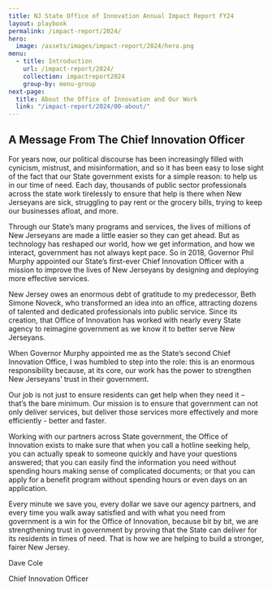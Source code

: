 ```yaml
---
title: NJ State Office of Innovation Annual Impact Report FY24
layout: playbook
permalink: /impact-report/2024/
hero:
  image: /assets/images/impact-report/2024/hero.png
menu:
  - title: Introduction
    url: /impact-report/2024/
    collection: impactreport2024
    group-by: menu-group
next-page:
  title: About the Office of Innovation and Our Work
  link: "/impact-report/2024/00-about/"
---
```


## A Message From The Chief Innovation Officer

For years now, our political discourse has been increasingly filled with cynicism, mistrust, and misinformation, and so it has been easy to lose sight of the fact that our State government exists for a simple reason: to help us in our time of need. Each day, thousands of public sector professionals across the state work tirelessly to ensure that help is there when New Jerseyans are sick, struggling to pay rent or the grocery bills, trying to keep our businesses afloat, and more.

Through our State’s many programs and services, the lives of millions of New Jerseyans are made a little easier so they can get ahead. But as technology has reshaped our world, how we get information, and how we interact, government has not always kept pace. So in 2018, Governor Phil Murphy appointed our State’s first-ever Chief Innovation Officer with a mission to improve the lives of New Jerseyans by designing and deploying more effective services.

New Jersey owes an enormous debt of gratitude to my predecessor, Beth Simone Noveck, who transformed an idea into an office, attracting dozens of talented and dedicated professionals into public service. Since its creation, that Office of Innovation has worked with nearly every State agency to reimagine government as we know it to better serve New Jerseyans.

When Governor Murphy appointed me as the State’s second Chief Innovation Office, I was humbled to step into the role: this is an enormous responsibility because, at its core, our work has the power to strengthen New Jerseyans’ trust in their government.

Our job is not just to ensure residents can get help when they need it – that’s the bare minimum. Our mission is to ensure that government can not only deliver services, but deliver those services more effectively and more efficiently - better and faster.

Working with our partners across State government, the Office of Innovation exists to make sure that when you call a hotline seeking help, you can actually speak to someone quickly and have your questions answered; that you can easily find the information you need without spending hours making sense of complicated documents; or that you can apply for a benefit program without spending hours or even days on an application.

Every minute we save you, every dollar we save our agency partners, and every time you walk away satisfied and with what you need from government is a win for the Office of Innovation, because bit by bit, we are strengthening trust in government by proving that the State can deliver for its residents in times of need. That is how we are helping to build a stronger, fairer New Jersey.

Dave Cole

Chief Innovation Officer
